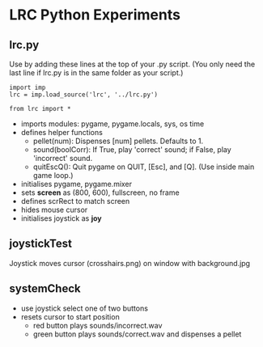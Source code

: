 # LRC Python Experiments

## lrc.py

Use by adding these lines at the top of your .py script. (You only need the last line if lrc.py is in the same folder as your script.)

	import imp
	lrc = imp.load_source('lrc', '../lrc.py')

	from lrc import *

- imports modules: pygame, pygame.locals, sys, os time
- defines helper functions
  - pellet(num): Dispenses [num] pellets. Defaults to 1.
  - sound(boolCorr): If True, play 'correct' sound; if False, play 'incorrect' sound.
  - quitEscQ(): Quit pygame on QUIT, [Esc], and [Q]. (Use inside main game loop.)
- initialises pygame, pygame.mixer
- sets **screen** as (800, 600), fullscreen, no frame
- defines scrRect to match screen
- hides mouse cursor
- initialises joystick as **joy**

## joystickTest

Joystick moves cursor (crosshairs.png) on window with background.jpg

## systemCheck

- use joystick select one of two buttons
- resets cursor to start position
  - red button plays sounds/incorrect.wav
  - green button plays sounds/correct.wav and dispenses a pellet
